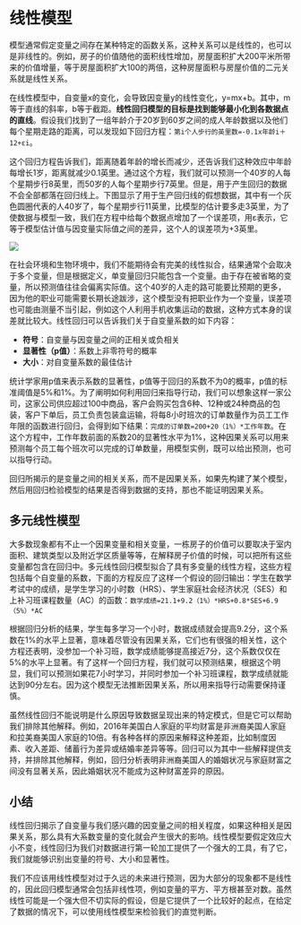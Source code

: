 # 线性模型

模型通常假定变量之间存在某种特定的函数关系，这种关系可以是线性的，也可以是非线性的。例如，房子的价值随他的面积线性增加，房屋面积扩大200平米所带来的价值增量，等于房屋面积扩大100的两倍，这种房屋面积与房屋价值的二元关系就是线性关系。

在线性模型中，自变量x的变化，会导致因变量y的线性变化，y=mx+b。其中，m等于直线的斜率，b等于截距。**线性回归模型的目标是找到能够最小化到各数据点的直线**。假设我们找到了一组年龄介于20岁到60岁之间的成人年龄数据以及他们每个星期走路的距离，可以发现如下回归方程：``第i个人步行的英里数=-0.1x年龄i＋12+εi``。

这个回归方程告诉我们，距离随着年龄的增长而减少，还告诉我们这种效应中年龄每增长1岁，距离就减少0.1英里。通过这个方程，我们就可以预测一个40岁的人每个星期步行8英里，而50岁的人每个星期步行7英里。但是，用于产生回归的数据不会全部都落在回归线上。下图显示了用于生产回归线的假想数据，其中有一个灰色圆圈代表的人40岁了，每个星期步行11英里，比模型的估计要多走3英里，为了使数据与模型一致，我们在方程中给每个数据点增加了一个误差项，用ε表示，它等于模型估计值与因变量实际值之间的差异，这个人的误差项为+3英里。

![](https://i.bmp.ovh/imgs/2022/06/28/5e1f39556e29609a.png)

在社会环境和生物环境中，我们不能期待会有完美的线性拟合，结果通常个会取决于多个变量，但是根据定义，单变量回归只能包含一个变量。由于存在被省略的变量，所以预测值往往会偏离实际值。这个40岁的人走的路可能要比预期的更多，因为他的职业可能需要长期长途跋涉，这个模型没有把职业作为一个变量，误差项也可能由测量不当引起，例如这个人利用手机收集运动的数据，这种方式本身的误差就比较大。线性回归可以告诉我们关于自变量系数的如下内容：
- **符号**：自变量与因变量之间的正相关或负相关
- **显著性（p值）**：系数上非零符号的概率
- **大小**：对自变量系数的最佳估计

统计学家用p值来表示系数的显著性，p值等于回归的系数不为0的概率，p值的标准阈值是5%和1%。为了阐明如何利用回归来指导行动，我们可以想象这样一家公司，这家公司供应超过100中商品，客户会购买包含6种、12种或24种商品的包装，客户下单后，员工负责包装盒运输，将每8小时班次的订单数量作为员工工作年限的函数进行回归，会得到如下结果：``完成的订单数=200+20（1%）*工作年数``。在这个方程中，工作年数前面的系数20的显著性水平为1%，这种因果关系可以用来预测每个员工每个班次可以完成的订单数量，用模型实例，既可以给出预测，也可以指导行动。

回归所揭示的是变量之间的相关关系，而不是因果关系，如果先构建了某个模型，然后用回归检验模型的结果是否得到数据的支持，那也不能证明因果关系。

## 多元线性模型

大多数现象都有不止一个因果变量和相关变量，一栋房子的价值可以要取决于室内面积、建筑类型以及附近学区质量等等，在解释房子价值的时候，可以把所有这些变量都包含在回归中。多元线性回归模型拟合了具有多变量的线性方程，这些方程包括每个自变量的系数，下面的方程反应了这样一个假设的回归输出：学生在数学考试中的成绩，是学生学习的小时数（HRS）、学生家庭社会经济状况（SES）和上补习班课程数量（AC）的函数：``数学成绩=21.1+9.2（1%）*HRS+0.8*SES+6.9（5%）*AC``

根据回归分析的结果，学生每多学习一个小时，数据成绩就会提高9.2分，这个系数在1%的水平上显著，意味着尽管没有因果关系，它们也有很强的相关性，这个方程还表明，没参加一个补习班，数学成绩能够提高接近7分，这个系数仅仅在5%的水平上显著。有了这样一个回归方程，我们就可以预测结果，根据这个明显，我们可以预测如果花7小时学习，并同时参加一个补习班课程，数学成绩就能达到90分左右。因为这个模型无法推断因果关系，所以用来指导行动需要保持谨慎。

虽然线性回归不能说明是什么原因导致数据呈现出来的特定模式，但是它可以帮助我们排除其他解释。例如，2016年美国白人家庭的平均财富是非洲裔美国人家庭和拉美裔美国人家庭的10倍。有各种各样的原因来解释这种差距，比如制度因素、收入差距、储蓄行为差异或结婚率差异等等。回归可以为其中一些解释提供支持，并排除其他解释，例如，回归分析表明非洲裔美国人的婚姻状况与家庭财富之间没有显著关系，因此婚姻状况不能成为这种财富差异的原因。

## 小结

线性回归揭示了自变量与我们感兴趣的因变量之间的相关程度，如果这种相关是因果关系，那么具有大系数变量的变化就会产生很大的影响。线性模型要假定效应大小不变，线性回归为我们对数据进行第一轮加工提供了一个强大的工具，有了它，我们就能够识别出变量的符号、大小和显著性。

我们不应该用线性模型对过于久远的未来进行预测，因为大部分的现象都不是线性的，因此回归模型通常会包括非线性项，例如变量的平方、平方根甚至对数。虽然线性可能是一个强大但不切实际的假设，但是它提供了一个比较好的起点，在给定了数据的情况下，可以使用线性模型来检验我们的直觉判断。